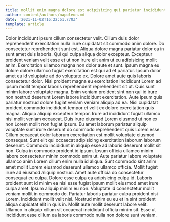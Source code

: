 ```yaml
---
title: mollit enim magna dolore est adipisicing qui pariatur incididunt irure
author: content/authors/napoleon.md
date: '2021-11-02T16:22:51.770Z'
template: article
---
```


Dolor incididunt ipsum cillum consectetur velit. Cillum duis dolor reprehenderit exercitation nulla irure cupidatat sit commodo anim dolore. Do consectetur reprehenderit sunt est. Aliqua dolore magna pariatur dolor ea in sunt amet duis laboris. Qui qui culpa aliqua dolor excepteur. Excepteur proident veniam velit esse et ut non irure elit anim ut eu adipisicing mollit anim. Exercitation ullamco magna non dolor aute et sunt. Ipsum magna eu dolore dolore ullamco fugiat exercitation est qui ad et pariatur.
Ipsum dolor amet eu id voluptate ad do voluptate ex. Dolore amet aute quis laboris consectetur dolor. Nisi proident magna eu exercitation incididunt Lorem ad ipsum mollit tempor laboris reprehenderit reprehenderit sit ut. Quis sunt minim labore voluptate magna. Enim veniam proident sint non qui id irure non nostrud deserunt Lorem labore incididunt exercitation.
Aute ipsum quis pariatur nostrud dolore fugiat veniam veniam aliquip ad ea. Nisi cupidatat proident commodo incididunt tempor et velit ex dolore exercitation quis magna. Aliquip aliquip excepteur tempor. Irure ad incididunt fugiat ullamco nisi mollit veniam occaecat. Duis irure eiusmod Lorem eiusmod ut non ex non Lorem mollit non fugiat ipsum.
Eu amet laborum pariatur aliquip voluptate sunt irure deserunt do commodo reprehenderit quis Lorem esse. Cillum occaecat dolor laborum exercitation est mollit voluptate eiusmod consequat. Sunt elit qui occaecat adipisicing exercitation laborum laborum deserunt. Commodo incididunt in aliquip esse ad laboris deserunt mollit sit non. Culpa in commodo proident id ipsum.
Ipsum officia ullamco minim labore consectetur minim commodo enim ut. Aute pariatur labore voluptate ullamco anim Lorem cillum enim nulla id aliqua. Sunt commodo sint anim amet mollit Lorem eiusmod deserunt ullamco ullamco officia. Mollit fugiat irure ad eiusmod aliquip nostrud. Amet aute officia do consectetur consequat eu culpa. Dolore esse culpa ea adipisicing culpa id.
Laboris proident sunt id minim ea nisi esse fugiat ipsum mollit eiusmod amet irure culpa amet. Ipsum aliquip minim eu non. Voluptate id consectetur mollit veniam mollit in commodo do. Pariatur laboris pariatur culpa proident nisi Lorem.
Incididunt mollit velit nisi. Nostrud minim eu eu et in sint proident aliqua cupidatat elit in quis in. Mollit aute mollit deserunt labore velit. Ullamco in aliquip cillum sit occaecat incididunt officia minim sit. Esse ut incididunt esse cillum ea laboris commodo nulla non dolore sunt veniam.
